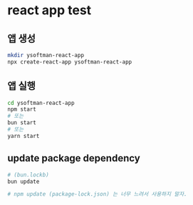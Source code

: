 # react app test

## 앱 생성

```bash
mkdir ysoftman-react-app
npx create-react-app ysoftman-react-app
```

## 앱 실행

```bash
cd ysoftman-react-app
npm start
# 또는
bun start
# 또는
yarn start
```

## update package dependency

```bash
# (bun.lockb)
bun update

# npm update (package-lock.json) 는 너무 느려서 사용하지 말자.
```
